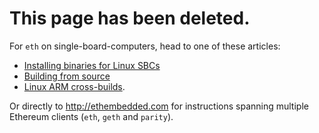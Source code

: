 # This page has been deleted.

For `eth` on single-board-computers, head to one of these articles:
- [Installing binaries for Linux SBCs](http://www.ethdocs.org/en/latest/ethereum-clients/cpp-ethereum/installing-binaries/linux-sbcs.html)
- [Building from source](http://www.ethdocs.org/en/latest/ethereum-clients/cpp-ethereum/building-from-source/index.html#building-from-source)
- [Linux ARM cross-builds](http://www.ethdocs.org/en/latest/ethereum-clients/cpp-ethereum/building-from-source/linux-arm.html).

Or directly to http://ethembedded.com for instructions spanning multiple Ethereum clients (`eth`, `geth` and `parity`).
